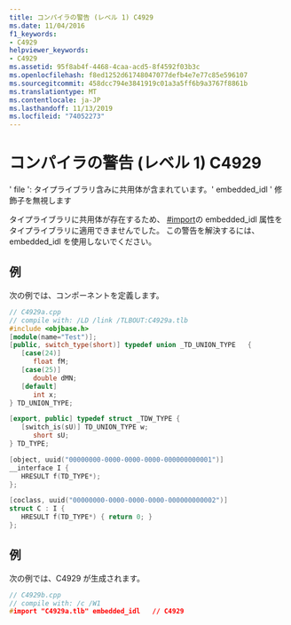 ```yaml
---
title: コンパイラの警告 (レベル 1) C4929
ms.date: 11/04/2016
f1_keywords:
- C4929
helpviewer_keywords:
- C4929
ms.assetid: 95f8ab4f-4468-4caa-acd5-8f4592f03b3c
ms.openlocfilehash: f8ed1252d61748047077defb4e7e77c85e596107
ms.sourcegitcommit: 458dcc794e3841919c01a3a5ff6b9a3767f8861b
ms.translationtype: MT
ms.contentlocale: ja-JP
ms.lasthandoff: 11/13/2019
ms.locfileid: "74052273"
---
```

# <a name="compiler-warning-level-1-c4929"></a>コンパイラの警告 (レベル 1) C4929

' file ': タイプライブラリ含みに共用体が含まれています。' embedded_idl ' 修飾子を無視します

タイプライブラリに共用体が存在するため、 [#import](../../preprocessor/hash-import-directive-cpp.md)の embedded_idl 属性をタイプライブラリに適用できませんでした。 この警告を解決するには、embedded_idl を使用しないでください。

## <a name="example"></a>例

次の例では、コンポーネントを定義します。

```cpp
// C4929a.cpp
// compile with: /LD /link /TLBOUT:C4929a.tlb
#include <objbase.h>
[module(name="Test")];
[public, switch_type(short)] typedef union _TD_UNION_TYPE   {
   [case(24)]
      float fM;
   [case(25)]
      double dMN;
   [default]
      int x;
} TD_UNION_TYPE;

[export, public] typedef struct _TDW_TYPE {
   [switch_is(sU)] TD_UNION_TYPE w;
      short sU;
} TD_TYPE;

[object, uuid("00000000-0000-0000-0000-000000000001")]
__interface I {
   HRESULT f(TD_TYPE*);
};

[coclass, uuid("00000000-0000-0000-0000-000000000002")]
struct C : I {
   HRESULT f(TD_TYPE*) { return 0; }
};
```

## <a name="example"></a>例

次の例では、C4929 が生成されます。

```cpp
// C4929b.cpp
// compile with: /c /W1
#import "C4929a.tlb" embedded_idl   // C4929
```